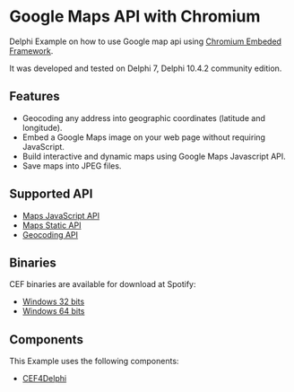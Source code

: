 # Google Maps API with Chromium

Delphi Example on how to use Google map api using [Chromium Embeded Framework](https://bitbucket.org/chromiumembedded/cef/src/master/).

It was developed and tested on Delphi 7, Delphi 10.4.2 community edition.

## Features

- Geocoding any address into geographic coordinates (latitude and longitude).
- Embed a Google Maps image on your web page without requiring JavaScript.
- Build interactive and dynamic maps using Google Maps Javascript API.
- Save maps into JPEG files.

## Supported API

- [Maps JavaScript API](https://developers.google.com/maps/documentation/javascript)
- [Maps Static API](https://developers.google.com/maps/documentation/maps-static)
- [Geocoding API](https://developers.google.com/maps/documentation/geocoding)

## Binaries
CEF binaries are available for download at Spotify:
- [Windows 32 bits](https://cef-builds.spotifycdn.com/index.html#windows32)
- [Windows 64 bits](https://cef-builds.spotifycdn.com/index.html#windows64)


## Components
This Example uses the following components:

- [CEF4Delphi](https://github.com/salvadordf/CEF4Delphi)
